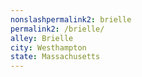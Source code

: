 ```yaml
---
﻿nonslashpermalink2: brielle
permalink2: /brielle/
alley: Brielle
city: Westhampton
state: Massachusetts
---
```

